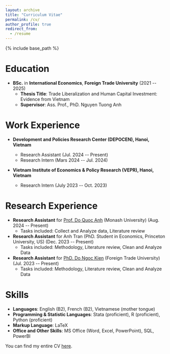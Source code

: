 ```yaml
---
layout: archive
title: "Curriculum Vitae"
permalink: /cv/
author_profile: true
redirect_from:
  - /resume
---
```


{% include base_path %}

Education
======
* **BSc.** in **International Economics**, **Foreign Trade University** (2021 -- 2025)
  * **Thesis Title**: Trade Liberalization and Human Capital Investment: Evidence from Vietnam
  * **Supervisor**: Ass. Prof., PhD. Nguyen Tuong Anh

Work Experience
======
* **Development and Policies Research Center (DEPOCEN), Hanoi, Vietnam**
  * Research Assistant (Jul. 2024 -- Present)
  * Research Intern (Mars 2024 -- Jul. 2024)
  
* **Vietnam Institute of Economics & Policy Research (VEPR), Hanoi, Vietnam**
  * Research Intern (July 2023 -- Oct. 2023)

Research Experience
======
* **Research Assistant** for [Prof. Do Quoc Anh](https://sites.google.com/site/qaquocanhdo/) (Monash University) (Aug. 2024 -- Present)
  * Tasks included: Collect and Analyze data, Literature review
* **Research Assistant** for Anh Tran (PhD. Student in Economics, Princeton University, US) (Dec. 2023 -- Present)
  * Tasks included: Methodology, Literature review, Clean and Analyze Data
* **Research Assistant** for [PhD. Do Ngoc Kien](https://ktkdqt.ftu.edu.vn/do-ngoc-kien/) (Foreign Trade University) (Jul. 2023 -- Present)
  * Tasks included: Methodology, Literature review, Clean and Analyze Data
  
Skills
======
* **Languages**: English (B2), French (B2), Vietnamese (mother tongue)
* **Programming & Statistic Languages**: Stata (proficient), R (proficient), Python (proficient)
* **Markup Language**: LaTeX
* **Office and Other Skills**: MS Office (Word, Excel, PowerPoint), SQL, PowerBI

You can find my entire CV [here](https://www.dropbox.com/scl/fi/99s05toacej6c5dw57fo6/Manh-DucDoan_CV.pdf?rlkey=983qyq9wsjr44yhamxwq2b9lv&st=wtxeuvte&dl=0).
